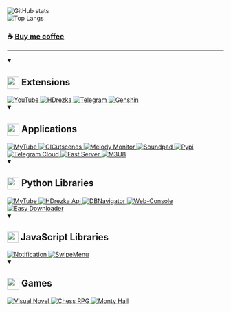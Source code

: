<picture>
	<source media="(prefers-color-scheme: dark)" srcset="https://github-readme-stats-git-masterrstaa-rickstaa.vercel.app/api?username=SuperZombi&show_icons=true&border_radius=15&theme=dark"/>
	<img src="https://github-readme-stats-git-masterrstaa-rickstaa.vercel.app/api?username=SuperZombi&show_icons=true&border_radius=15" alt="GitHub stats" loading="lazy"/>
</picture>
<br>
<picture>
	<source media="(prefers-color-scheme: dark)" srcset="https://github-readme-stats-git-masterrstaa-rickstaa.vercel.app/api/top-langs/?username=SuperZombi&border_radius=15&theme=dark"/>
	<img src="https://github-readme-stats-git-masterrstaa-rickstaa.vercel.app/api/top-langs/?username=SuperZombi&border_radius=15" alt="Top Langs" loading="lazy"/>
</picture>

### ☕ [Buy me coffee](https://donatello.to/super_zombi)

<hr>

<details open>
	<summary>
		<h2><img width="28px" align="top" src="https://developer.chrome.com/static/docs/extensions/images/home-hero.svg"> Extensions</h2>
	</summary>

<a href="https://github.com/SuperZombi/Picture-in-Picture-for-Youtube">
	<picture>
		<source media="(prefers-color-scheme: dark)" srcset="https://github-readme-stats-git-masterrstaa-rickstaa.vercel.app/api/pin/?username=SuperZombi&repo=Picture-in-Picture-for-Youtube&border_radius=15&theme=dark"/>
		<img src="https://github-readme-stats-git-masterrstaa-rickstaa.vercel.app/api/pin/?username=SuperZombi&repo=Picture-in-Picture-for-Youtube&border_radius=15" alt="YouTube" loading="lazy"/>
	</picture>
</a>
<a href="https://github.com/SuperZombi/HDrezka-Helper">
	<picture>
		<source media="(prefers-color-scheme: dark)" srcset="https://github-readme-stats-git-masterrstaa-rickstaa.vercel.app/api/pin/?username=SuperZombi&repo=HDrezka-Helper&border_radius=15&theme=dark"/>
		<img src="https://github-readme-stats-git-masterrstaa-rickstaa.vercel.app/api/pin/?username=SuperZombi&repo=HDrezka-Helper&border_radius=15" alt="HDrezka" loading="lazy"/>
	</picture>
</a>
<a href="https://github.com/SuperZombi/telegram-downloader">
	<picture>
		<source media="(prefers-color-scheme: dark)" srcset="https://github-readme-stats-git-masterrstaa-rickstaa.vercel.app/api/pin/?username=SuperZombi&repo=telegram-downloader&border_radius=15&theme=dark"/>
		<img src="https://github-readme-stats-git-masterrstaa-rickstaa.vercel.app/api/pin/?username=SuperZombi&repo=telegram-downloader&border_radius=15" alt="Telegram" loading="lazy"/>
	</picture>
</a>
<a href="https://github.com/SuperZombi/genshin-resin">
	<picture>
		<source media="(prefers-color-scheme: dark)" srcset="https://github-readme-stats-git-masterrstaa-rickstaa.vercel.app/api/pin/?username=SuperZombi&repo=genshin-resin&border_radius=15&theme=dark"/>
		<img src="https://github-readme-stats-git-masterrstaa-rickstaa.vercel.app/api/pin/?username=SuperZombi&repo=genshin-resin&border_radius=15" alt="Genshin" loading="lazy"/>
	</picture>
</a>
</details>


<details open>
	<summary>
		<h2><img width="28px" align="top" src="https://cdn-icons-png.flaticon.com/512/814/814120.png"> Applications</h2>
	</summary>

<a href="https://github.com/SuperZombi/MyTube-GUI">
	<picture>
		<source media="(prefers-color-scheme: dark)" srcset="https://github-readme-stats-git-masterrstaa-rickstaa.vercel.app/api/pin/?username=SuperZombi&repo=MyTube-GUI&border_radius=15&theme=dark"/>
		<img src="https://github-readme-stats-git-masterrstaa-rickstaa.vercel.app/api/pin/?username=SuperZombi&repo=MyTube-GUI&border_radius=15" alt="MyTube" loading="lazy"/>
	</picture>
</a>
<a href="https://github.com/SuperZombi/GICutscenesUI">
	<picture>
		<source media="(prefers-color-scheme: dark)" srcset="https://github-readme-stats-git-masterrstaa-rickstaa.vercel.app/api/pin/?username=SuperZombi&repo=GICutscenesUI&border_radius=15&theme=dark"/>
		<img src="https://github-readme-stats-git-masterrstaa-rickstaa.vercel.app/api/pin/?username=SuperZombi&repo=GICutscenesUI&border_radius=15" alt="GICutscenes" loading="lazy"/>
	</picture>
</a>
<a href="https://github.com/SuperZombi/melody-monitor">
	<picture>
		<source media="(prefers-color-scheme: dark)" srcset="https://github-readme-stats-git-masterrstaa-rickstaa.vercel.app/api/pin/?username=SuperZombi&repo=melody-monitor&border_radius=15&theme=dark"/>
		<img src="https://github-readme-stats-git-masterrstaa-rickstaa.vercel.app/api/pin/?username=SuperZombi&repo=melody-monitor&border_radius=15" alt="Melody Monitor" loading="lazy"/>
	</picture>
</a>
<a href="https://github.com/SuperZombi/soundpad-online">
	<picture>
		<source media="(prefers-color-scheme: dark)" srcset="https://github-readme-stats-git-masterrstaa-rickstaa.vercel.app/api/pin/?username=SuperZombi&repo=soundpad-online&border_radius=15&theme=dark"/>
		<img src="https://github-readme-stats-git-masterrstaa-rickstaa.vercel.app/api/pin/?username=SuperZombi&repo=soundpad-online&border_radius=15" alt="Soundpad" loading="lazy"/>
	</picture>
</a>
<a href="https://github.com/SuperZombi/Pypi-uploader">
	<picture>
		<source media="(prefers-color-scheme: dark)" srcset="https://github-readme-stats-git-masterrstaa-rickstaa.vercel.app/api/pin/?username=SuperZombi&repo=pypi-uploader&border_radius=15&theme=dark"/>
		<img src="https://github-readme-stats-git-masterrstaa-rickstaa.vercel.app/api/pin/?username=SuperZombi&repo=pypi-uploader&border_radius=15" alt="Pypi" loading="lazy"/>
	</picture>
</a>
<a href="https://github.com/SuperZombi/Telegram_Cloud">
	<picture>
		<source media="(prefers-color-scheme: dark)" srcset="https://github-readme-stats-git-masterrstaa-rickstaa.vercel.app/api/pin/?username=SuperZombi&repo=Telegram_Cloud&border_radius=15&theme=dark"/>
		<img src="https://github-readme-stats-git-masterrstaa-rickstaa.vercel.app/api/pin/?username=SuperZombi&repo=Telegram_Cloud&border_radius=15" alt="Telegram Cloud" loading="lazy"/>
	</picture>
</a>
<a href="https://github.com/SuperZombi/fast-server">
	<picture>
		<source media="(prefers-color-scheme: dark)" srcset="https://github-readme-stats-git-masterrstaa-rickstaa.vercel.app/api/pin/?username=SuperZombi&repo=fast-server&border_radius=15&theme=dark"/>
		<img src="https://github-readme-stats-git-masterrstaa-rickstaa.vercel.app/api/pin/?username=SuperZombi&repo=fast-server&border_radius=15" alt="Fast Server" loading="lazy"/>
	</picture>
</a>
<a href="https://github.com/SuperZombi/m3u8-downloader">
	<picture>
		<source media="(prefers-color-scheme: dark)" srcset="https://github-readme-stats-git-masterrstaa-rickstaa.vercel.app/api/pin/?username=SuperZombi&repo=m3u8-downloader&border_radius=15&theme=dark"/>
		<img src="https://github-readme-stats-git-masterrstaa-rickstaa.vercel.app/api/pin/?username=SuperZombi&repo=m3u8-downloader&border_radius=15" alt="M3U8" loading="lazy"/>
	</picture>
</a>
</details>


<details open>
	<summary>
		<h2><img width="28px" align="top" src="https://cdn.iconscout.com/icon/free/png-512/free-python-logo-icon-download-in-svg-png-gif-file-formats--programming-language-logos-icons-1720083.png"> Python Libraries</h2>
	</summary>

<a href="https://github.com/SuperZombi/MyTube">
	<picture>
		<source media="(prefers-color-scheme: dark)" srcset="https://github-readme-stats-git-masterrstaa-rickstaa.vercel.app/api/pin/?username=SuperZombi&repo=MyTube&border_radius=15&theme=dark"/>
		<img src="https://github-readme-stats-git-masterrstaa-rickstaa.vercel.app/api/pin/?username=SuperZombi&repo=MyTube&border_radius=15" alt="MyTube" loading="lazy"/>
	</picture>
</a>
<a href="https://github.com/SuperZombi/HdRezkaApi">
	<picture>
		<source media="(prefers-color-scheme: dark)" srcset="https://github-readme-stats-git-masterrstaa-rickstaa.vercel.app/api/pin/?username=SuperZombi&repo=HdRezkaApi&border_radius=15&theme=dark"/>
		<img src="https://github-readme-stats-git-masterrstaa-rickstaa.vercel.app/api/pin/?username=SuperZombi&repo=HdRezkaApi&border_radius=15" alt="HDrezka Api" loading="lazy"/>
	</picture>
</a>
<a href="https://github.com/SuperZombi/DBNavigator">
	<picture>
		<source media="(prefers-color-scheme: dark)" srcset="https://github-readme-stats-git-masterrstaa-rickstaa.vercel.app/api/pin/?username=SuperZombi&repo=DBNavigator&border_radius=15&theme=dark"/>
		<img src="https://github-readme-stats-git-masterrstaa-rickstaa.vercel.app/api/pin/?username=SuperZombi&repo=DBNavigator&border_radius=15" alt="DBNavigator" loading="lazy"/>
	</picture>
</a>
<a href="https://github.com/SuperZombi/Web-Console">
	<picture>
		<source media="(prefers-color-scheme: dark)" srcset="https://github-readme-stats-git-masterrstaa-rickstaa.vercel.app/api/pin/?username=SuperZombi&repo=Web-Console&border_radius=15&theme=dark"/>
		<img src="https://github-readme-stats-git-masterrstaa-rickstaa.vercel.app/api/pin/?username=SuperZombi&repo=Web-Console&border_radius=15" alt="Web-Console" loading="lazy"/>
	</picture>
</a>
<a href="https://github.com/SuperZombi/PyEasyDownloader">
	<picture>
		<source media="(prefers-color-scheme: dark)" srcset="https://github-readme-stats-git-masterrstaa-rickstaa.vercel.app/api/pin/?username=SuperZombi&repo=PyEasyDownloader&border_radius=15&theme=dark"/>
		<img src="https://github-readme-stats-git-masterrstaa-rickstaa.vercel.app/api/pin/?username=SuperZombi&repo=PyEasyDownloader&border_radius=15" alt="Easy Downloader" loading="lazy"/>
	</picture>
</a>
</details>


<details open>
	<summary>
		<h2><img width="26px" align="top" src="https://cdn.worldvectorlogo.com/logos/javascript-1.svg"> JavaScript Libraries</h2>
	</summary>

<a href="https://github.com/SuperZombi/Notification_JS">
	<picture>
		<source media="(prefers-color-scheme: dark)" srcset="https://github-readme-stats-git-masterrstaa-rickstaa.vercel.app/api/pin/?username=SuperZombi&repo=Notification_JS&border_radius=15&theme=dark"/>
		<img src="https://github-readme-stats-git-masterrstaa-rickstaa.vercel.app/api/pin/?username=SuperZombi&repo=Notification_JS&border_radius=15" alt="Notification" loading="lazy"/>
	</picture>
</a>
<a href="https://github.com/SuperZombi/SwipeMenu_JS">
	<picture>
		<source media="(prefers-color-scheme: dark)" srcset="https://github-readme-stats-git-masterrstaa-rickstaa.vercel.app/api/pin/?username=SuperZombi&repo=SwipeMenu_JS&border_radius=15&theme=dark"/>
		<img src="https://github-readme-stats-git-masterrstaa-rickstaa.vercel.app/api/pin/?username=SuperZombi&repo=SwipeMenu_JS&border_radius=15" alt="SwipeMenu" loading="lazy"/>
	</picture>
</a>
</details>


<details open>
	<summary>
		<h2><img width="28px" align="top" src="https://cdn-icons-png.flaticon.com/512/5930/5930147.png"> Games</h2>
	</summary>

<a href="https://github.com/SuperZombi/visual_novel">
	<picture>
		<source media="(prefers-color-scheme: dark)" srcset="https://github-readme-stats-git-masterrstaa-rickstaa.vercel.app/api/pin/?username=SuperZombi&repo=visual_novel&border_radius=15&theme=dark"/>
		<img src="https://github-readme-stats-git-masterrstaa-rickstaa.vercel.app/api/pin/?username=SuperZombi&repo=visual_novel&border_radius=15" alt="Visual Novel" loading="lazy"/>
	</picture>
</a>
<a href="https://github.com/SuperZombi/chess-rpg">
	<picture>
		<source media="(prefers-color-scheme: dark)" srcset="https://github-readme-stats-git-masterrstaa-rickstaa.vercel.app/api/pin/?username=SuperZombi&repo=chess-rpg&border_radius=15&theme=dark"/>
		<img src="https://github-readme-stats-git-masterrstaa-rickstaa.vercel.app/api/pin/?username=SuperZombi&repo=chess-rpg&border_radius=15" alt="Chess RPG" loading="lazy"/>
	</picture>
</a>
<a href="https://github.com/SuperZombi/monty_hall">
	<picture>
		<source media="(prefers-color-scheme: dark)" srcset="https://github-readme-stats-git-masterrstaa-rickstaa.vercel.app/api/pin/?username=SuperZombi&repo=monty_hall&border_radius=15&theme=dark"/>
		<img src="https://github-readme-stats-git-masterrstaa-rickstaa.vercel.app/api/pin/?username=SuperZombi&repo=monty_hall&border_radius=15" alt="Monty Hall" loading="lazy"/>
	</picture>
</a>
</details>
